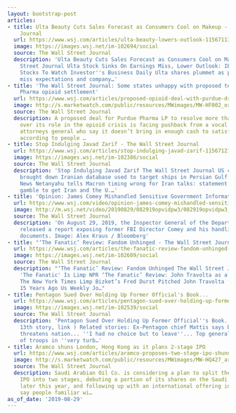 ```yaml
---
layout: bootstrap-post
articles:
- title: Ulta Beauty Cuts Sales Forecast as Consumers Cool on Makeup - The Wall Street
    Journal
  url: https://www.wsj.com/articles/ulta-beauty-lowers-outlook-11567113589
  image: https://images.wsj.net/im-102694/social
  source: The Wall Street Journal
  description: 'Ulta Beauty Cuts Sales Forecast as Consumers Cool on Makeup The Wall
    Street Journal Ulta Stock Sinks On Earnings Miss, Lower Outlook: IBD 50 Growth
    Stocks To Watch Investor''s Business Daily Ulta shares plummet as profit and sales
    miss expectations and company…'
- title: 'The Wall Street Journal: Some states unhappy with proposed terms of Purdue
    Pharma opioid settlement'
  url: https://www.wsj.com/articles/proposed-opioid-deal-with-purdue-drawing-pushback-from-states-11567120046
  image: http://s.marketwatch.com/public/resources/MWimages/MW-HF002_oxy030_ZG_20190304175329.jpg
  source: The Wall Street Journal
  description: A proposed deal for Purdue Pharma LP to resolve more than 2,000 lawsuits
    over its role in the opioid crisis is facing pushback from a vocal group of state
    attorneys general who say it doesn’t bring in enough cash to satisfy their demands,
    according to people …
- title: Stop Indulging Javad Zarif - The Wall Street Journal
  url: https://www.wsj.com/articles/stop-indulging-javad-zarif-11567121106
  image: https://images.wsj.net/im-102386/social
  source: The Wall Street Journal
  description: 'Stop Indulging Javad Zarif The Wall Street Journal US cyberattack
    brought down Iranian database used to target ships in Persian Gulf: reports Fox
    News Netanyahu tells Macron timing wrong for Iran talks: statement Reuters Macron’s
    gamble to get Iran and the U.…'
- title: 'Opinion: James Comey Mishandled Sensitive Government Information'
  url: https://www.wsj.com/video/opinion-james-comey-mishandled-sensitive-government-information/8AB8C633-244D-4904-9459-0FB54B38B9CB.html
  image: http://m.wsj.net/video/20190829/082919opvidpw3/082919opvidpw3_1280x720.jpg
  source: The Wall Street Journal
  description: 'On August 29, 2019, the Inspector General of the Department of Justice
    released a report exposing former FBI Director Comey and his handling of government
    documents. Image: Alex Kraus / Bloomberg'
- title: "‘The Fanatic’ Review: Fandom Unhinged - The Wall Street Journal"
  url: https://www.wsj.com/articles/the-fanatic-review-fandom-unhinged-11567110522
  image: https://images.wsj.net/im-102609/social
  source: The Wall Street Journal
  description: "‘The Fanatic’ Review: Fandom Unhinged The Wall Street Journal Review:
    'The Fanatic' Is Limp NPR ‘The Fanatic’ Review: John Travolta as a Troubled Devotee
    The New York Times Limp Bizket’s Fred Durst Pitched John Travolta ‘The Fanatic’
    15 Years Ago Us Weekly Jo…"
- title: Pentagon Sued Over Holding Up Former Official's Book...
  url: https://www.wsj.com/articles/pentagon-sued-over-holding-up-former-officials-book-11567109338
  image: https://images.wsj.net/im-102539/social
  source: The Wall Street Journal
  description: 'Pentagon Sued Over Holding Up Former Official''s Book... (First column,
    13th story, link ) Related stories: Ex-Pentagon chief Mattis says bitter politics
    threatens nation... ''I had no choice but to leave''... Top general defends behavior
    of troops in ''very turb…'
- title: Aramco shuns London, Hong Kong as it plans 2-stage IPO
  url: https://www.wsj.com/articles/aramco-proposes-two-stage-ipo-shunning-london-hong-kong-11567084503?mod=mktw
  image: http://s.marketwatch.com/public/resources/MWimages/MW-HQ427_aramco_ZG_20190829153214.jpg
  source: The Wall Street Journal
  description: Saudi Arabian Oil Co. is considering a plan to split the world’s largest
    IPO into two stages, debuting a portion of its shares on the Saudi stock exchange
    later this year, and following up with an international offering in 2020 or 2021,
    say people familiar wi…
as_of_date: '2019-08-29'
---
```



